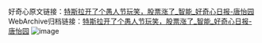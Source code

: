 好奇心原文链接：[特斯拉开了个愚人节玩笑，股票涨了_智能_好奇心日报-唐怡园](https://www.qdaily.com/articles/8105.html)
WebArchive归档链接：[特斯拉开了个愚人节玩笑，股票涨了_智能_好奇心日报-唐怡园](http://web.archive.org/web/20160404054050/http://www.qdaily.com:80/articles/8105.html)
![image](http://ww3.sinaimg.cn/large/007d5XDply1g3valyoajbj30u034r4qp)